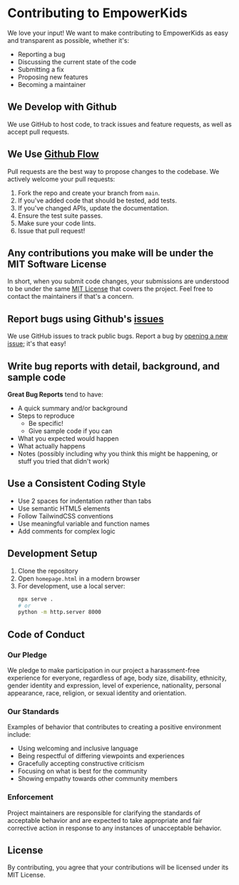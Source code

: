 # Contributing to EmpowerKids

We love your input! We want to make contributing to EmpowerKids as easy and transparent as possible, whether it's:

- Reporting a bug
- Discussing the current state of the code
- Submitting a fix
- Proposing new features
- Becoming a maintainer

## We Develop with Github

We use GitHub to host code, to track issues and feature requests, as well as accept pull requests.

## We Use [Github Flow](https://guides.github.com/introduction/flow/index.html)

Pull requests are the best way to propose changes to the codebase. We actively welcome your pull requests:

1. Fork the repo and create your branch from `main`.
2. If you've added code that should be tested, add tests.
3. If you've changed APIs, update the documentation.
4. Ensure the test suite passes.
5. Make sure your code lints.
6. Issue that pull request!

## Any contributions you make will be under the MIT Software License

In short, when you submit code changes, your submissions are understood to be under the same [MIT License](http://choosealicense.com/licenses/mit/) that covers the project. Feel free to contact the maintainers if that's a concern.

## Report bugs using Github's [issues](https://github.com/your-username/empowerkids-platform/issues)

We use GitHub issues to track public bugs. Report a bug by [opening a new issue](https://github.com/your-username/empowerkids-platform/issues/new); it's that easy!

## Write bug reports with detail, background, and sample code

**Great Bug Reports** tend to have:

- A quick summary and/or background
- Steps to reproduce
  - Be specific!
  - Give sample code if you can
- What you expected would happen
- What actually happens
- Notes (possibly including why you think this might be happening, or stuff you tried that didn't work)

## Use a Consistent Coding Style

* Use 2 spaces for indentation rather than tabs
* Use semantic HTML5 elements
* Follow TailwindCSS conventions
* Use meaningful variable and function names
* Add comments for complex logic

## Development Setup

1. Clone the repository
2. Open `homepage.html` in a modern browser
3. For development, use a local server:
   ```bash
   npx serve .
   # or
   python -m http.server 8000
   ```

## Code of Conduct

### Our Pledge

We pledge to make participation in our project a harassment-free experience for everyone, regardless of age, body size, disability, ethnicity, gender identity and expression, level of experience, nationality, personal appearance, race, religion, or sexual identity and orientation.

### Our Standards

Examples of behavior that contributes to creating a positive environment include:

* Using welcoming and inclusive language
* Being respectful of differing viewpoints and experiences
* Gracefully accepting constructive criticism
* Focusing on what is best for the community
* Showing empathy towards other community members

### Enforcement

Project maintainers are responsible for clarifying the standards of acceptable behavior and are expected to take appropriate and fair corrective action in response to any instances of unacceptable behavior.

## License

By contributing, you agree that your contributions will be licensed under its MIT License.
